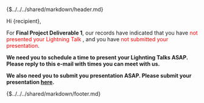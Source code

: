 {$../../../shared/markdown/header.md}

Hi {recipient},

For **Final Project Deliverable 1**, our records have indicated that you have <span style="color: red"> not presented your Lightning Talk </span>, and you have <span style="color: red"> not submitted your presentation</span>.

**We need you to schedule a time to present your Lighnting Talks ASAP. Please reply to this e-mail with times you can meet with us.**

**We also need you to submit you presentation ASAP. Please submit your presentation [here](https://www.dropbox.com/request/PA5BV5Neqj9Ctiy0WEFX).**

{$../../../shared/markdown/footer.md}
